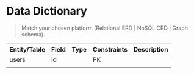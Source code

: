 # Data Dictionary

> Match your chosen platform (Relational ERD | NoSQL CRD | Graph schema).

| Entity/Table | Field | Type | Constraints | Description |
|--------------|-------|------|-------------|-------------|
| users        | id    |      | PK          |             |
|              |       |      |             |             |

